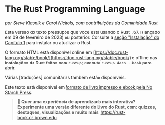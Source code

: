 # The Rust Programming Language

*por Steve Klabnik e Carol Nichols, com contribuições da Comunidade Rust*

Esta versão do texto pressupõe que você está usando o Rust 1.67.1 (lançado em 09 de fevereiro de 2023) ou posterior. Consulte a [seção "Instalação" do Capítulo 1][install]<!-- ignore --> para instalar ou atualizar o Rust.

O formato HTML está disponível online em
[https://doc.rust-lang.org/stable/book/](https://doc.rust-lang.org/stable/book/)
e offline nas instalações do Rust feitas com `rustup`; execute `rustup docs
--book` para abrir.

Várias [traduções] comunitárias também estão disponíveis.

Este texto está disponível em [formato de livro impresso e ebook pela No Starch Press][nsprust].

[install]: ch01-01-installation.html
[editions]: appendix-05-editions.html
[nsprust]: https://nostarch.com/rust-programming-language-2nd-edition
[translations]: appendix-06-translation.html

> **🚨 Quer uma experiência de aprendizado mais interativa? Experimente uma versão diferente do Livro do Rust, com: quizzes, destaques, visualizações e muito mais**: <https://rust-book.cs.brown.edu>
